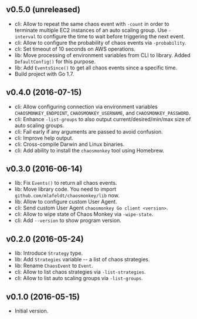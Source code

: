## v0.5.0 (unreleased)

* cli: Allow to repeat the same chaos event with `-count` in order to terminate
  multiple EC2 instances of an auto scaling group. Use `-interval` to configure
  the time to wait before triggering the next event.
* cli: Allow to configure the probability of chaos events via `-probability`.
* cli: Set timeout of 10 seconds on AWS operations.
* lib: Move processing of environment variables from CLI to library. Added
  `DefaultConfig()` for this purpose.
* lib: Add `EventsSince()` to get all chaos events since a specific time.
* Build project with Go 1.7.

## v0.4.0 (2016-07-15)

* cli: Allow configuring connection via environment variables `CHAOSMONKEY_ENDPOINT`, `CHAOSMONKEY_USERNAME`, and `CHAOSMONKEY_PASSWORD`.
* cli: Enhance `-list-groups` to also output current/desired/min/max size of auto scaling groups.
* cli: Fail early if any arguments are passed to avoid confusion.
* cli: Improve help output.
* cli: Cross-compile Darwin and Linux binaries.
* cli: Add ability to install the `chaosmonkey` tool using Homebrew.

## v0.3.0 (2016-06-14)

* lib: Fix `Events()` to return all chaos events.
* lib: Move library code. You need to import `github.com/mlafeldt/chaosmonkey/lib` now.
* lib: Allow to configure custom User Agent.
* cli: Send custom User Agent `chaosmonkey Go client <version>`.
* cli: Allow to wipe state of Chaos Monkey via `-wipe-state`.
* cli: Add `--version` to show program version.

## v0.2.0 (2016-05-24)

* lib: Introduce `Strategy` type.
* lib: Add `Strategies` variable -- a list of chaos strategies.
* lib: Rename `ChaosEvent` to `Event`.
* cli: Allow to list chaos strategies via `-list-strategies`.
* cli: Allow to list auto scaling groups via `-list-groups`.

## v0.1.0 (2016-05-15)

* Initial version.
